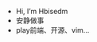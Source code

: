 <img  style="display: none " src="https://visitor-badge.glitch.me/badge?page_id=hbisedm.hbisedm" alt="visitor badge" />

- Hi, I’m Hbisedm
- 安静做事
- play前端、开源、vim...
